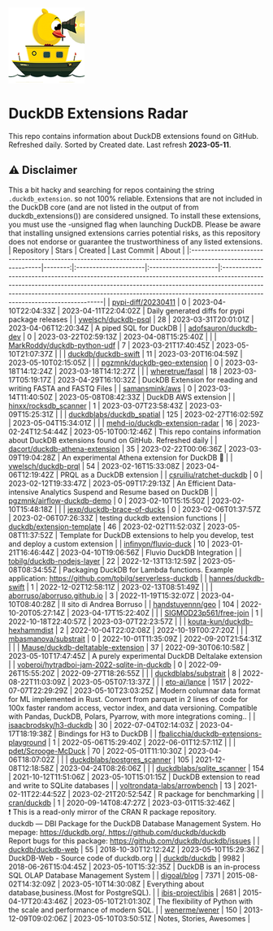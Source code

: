 ![DuckDB Extensions Radar](/img/duckdb_extension_radar.png?raw=true)
# DuckDB Extensions Radar

This repo contains information about DuckDB extensions found on GitHub. Refreshed daily. Sorted by Created date. 
 Last refresh **2023-05-11**.
## ⚠️ Disclaimer
 This a bit hacky and searching for repos containing the string `.duckdb_extension`. so not 100% reliable.
 Extensions that are not included in the DuckDB core (and are not listed in the output of from duckdb_extensions()) are considered unsigned. To install these extensions, you must use the -unsigned flag when launching DuckDB. Please be aware that installing unsigned extensions carries potential risks, as this repository does not endorse or guarantee the trustworthiness of any listed extensions.
| Repository                                                                                                    |   Stars | Created              | Last Commit          | About                                                                                                                                                                                                                                                                              |
|:--------------------------------------------------------------------------------------------------------------|--------:|:---------------------|:---------------------|:-----------------------------------------------------------------------------------------------------------------------------------------------------------------------------------------------------------------------------------------------------------------------------------|
| [pypi-diff/20230411](https://github.com/pypi-diff/20230411)                                                   |       0 | 2023-04-10T22:04:33Z | 2023-04-11T22:04:02Z | Daily generated diffs for pypi package releases                                                                                                                                                                                                                                    |
| [ywelsch/duckdb-psql](https://github.com/ywelsch/duckdb-psql)                                                 |      28 | 2023-03-31T20:01:01Z | 2023-04-06T12:20:34Z | A piped SQL for DuckDB                                                                                                                                                                                                                                                             |
| [adofsauron/duckdb-dev](https://github.com/adofsauron/duckdb-dev)                                             |       0 | 2023-03-22T02:59:13Z | 2023-04-08T15:25:40Z |                                                                                                                                                                                                                                                                                    |
| [MarkRoddy/duckdb-python-udf](https://github.com/MarkRoddy/duckdb-python-udf)                                 |       7 | 2023-03-21T17:40:45Z | 2023-05-10T21:07:37Z |                                                                                                                                                                                                                                                                                    |
| [duckdb/duckdb-swift](https://github.com/duckdb/duckdb-swift)                                                 |      11 | 2023-03-20T16:04:59Z | 2023-05-10T02:15:05Z |                                                                                                                                                                                                                                                                                    |
| [pgzmnk/duckdb-geo-extension](https://github.com/pgzmnk/duckdb-geo-extension)                                 |       0 | 2023-03-18T14:12:24Z | 2023-03-18T14:12:27Z |                                                                                                                                                                                                                                                                                    |
| [wheretrue/fasql](https://github.com/wheretrue/fasql)                                                         |      18 | 2023-03-17T05:19:17Z | 2023-04-29T16:10:32Z | DuckDB Extension for reading and writing FASTA and FASTQ Files                                                                                                                                                                                                                     |
| [samansmink/aws](https://github.com/samansmink/aws)                                                           |       0 | 2023-03-14T11:40:50Z | 2023-05-08T08:42:33Z | DuckDB AWS extension                                                                                                                                                                                                                                                               |
| [hinxx/rocksdb_scanner](https://github.com/hinxx/rocksdb_scanner)                                             |       1 | 2023-03-07T23:58:43Z | 2023-03-09T15:25:31Z |                                                                                                                                                                                                                                                                                    |
| [duckdblabs/duckdb_spatial](https://github.com/duckdblabs/duckdb_spatial)                                     |     125 | 2023-02-27T16:02:59Z | 2023-05-04T15:34:01Z |                                                                                                                                                                                                                                                                                    |
| [mehd-io/duckdb-extension-radar](https://github.com/mehd-io/duckdb-extension-radar)                           |      16 | 2023-02-24T12:54:44Z | 2023-05-10T00:12:46Z | This repo contains information about DuckDB extensions found on GitHub. Refreshed daily                                                                                                                                                                                            |
| [dacort/duckdb-athena-extension](https://github.com/dacort/duckdb-athena-extension)                           |      35 | 2023-02-22T00:06:36Z | 2023-03-09T19:04:28Z | An experimental Athena extension for DuckDB 🐤                                                                                                                                                                                                                                      |
| [ywelsch/duckdb-prql](https://github.com/ywelsch/duckdb-prql)                                                 |      54 | 2023-02-16T15:33:08Z | 2023-04-06T12:19:42Z | PRQL as a DuckDB extension                                                                                                                                                                                                                                                         |
| [csruiliu/ratchet-duckdb](https://github.com/csruiliu/ratchet-duckdb)                                         |       0 | 2023-02-12T19:33:47Z | 2023-05-09T17:29:13Z | An Efficient Data-intensive Analytics Suspend and Resume based on DuckDB                                                                                                                                                                                                           |
| [pgzmnk/airflow-duckdb-demo](https://github.com/pgzmnk/airflow-duckdb-demo)                                   |       0 | 2023-02-10T15:15:50Z | 2023-02-10T15:48:18Z |                                                                                                                                                                                                                                                                                    |
| [jexp/duckdb-brace-of-ducks](https://github.com/jexp/duckdb-brace-of-ducks)                                   |       0 | 2023-02-06T01:37:57Z | 2023-02-06T07:26:33Z | testing duckdb extension functions                                                                                                                                                                                                                                                 |
| [duckdb/extension-template](https://github.com/duckdb/extension-template)                                     |      46 | 2023-02-02T11:52:03Z | 2023-05-08T11:37:52Z | Template for DuckDB extensions to help you develop, test and deploy a custom extension                                                                                                                                                                                             |
| [infinyon/fluvio-duck](https://github.com/infinyon/fluvio-duck)                                               |      10 | 2023-01-21T16:46:44Z | 2023-04-10T19:06:56Z | Fluvio DuckDB Integration                                                                                                                                                                                                                                                          |
| [tobilg/duckdb-nodejs-layer](https://github.com/tobilg/duckdb-nodejs-layer)                                   |      22 | 2022-12-13T13:12:59Z | 2023-05-08T08:34:55Z | Packaging DuckDB for Lambda functions. Example application: https://github.com/tobilg/serverless-duckdb                                                                                                                                                                            |
| [hannes/duckdb-swift](https://github.com/hannes/duckdb-swift)                                                 |       1 | 2022-12-02T12:58:11Z | 2023-02-13T08:51:49Z |                                                                                                                                                                                                                                                                                    |
| [aborruso/aborruso.github.io](https://github.com/aborruso/aborruso.github.io)                                 |       3 | 2022-11-19T15:32:07Z | 2023-04-10T08:40:28Z | Il sito di Andrea Borruso                                                                                                                                                                                                                                                          |
| [handstuyennn/geo](https://github.com/handstuyennn/geo)                                                       |     104 | 2022-10-20T05:27:14Z | 2023-04-17T15:22:40Z |                                                                                                                                                                                                                                                                                    |
| [SIGMOD23p561/free-join](https://github.com/SIGMOD23p561/free-join)                                           |       1 | 2022-10-18T22:40:57Z | 2023-03-07T22:23:57Z |                                                                                                                                                                                                                                                                                    |
| [kouta-kun/duckdb-hexhammdist](https://github.com/kouta-kun/duckdb-hexhammdist)                               |       2 | 2022-10-04T22:02:08Z | 2022-10-19T00:27:20Z |                                                                                                                                                                                                                                                                                    |
| [mbasmanova/substrait](https://github.com/mbasmanova/substrait)                                               |       0 | 2022-10-01T11:35:09Z | 2022-09-20T21:54:31Z |                                                                                                                                                                                                                                                                                    |
| [Mause/duckdb-deltatable-extension](https://github.com/Mause/duckdb-deltatable-extension)                     |      37 | 2022-09-30T06:10:58Z | 2023-05-10T17:47:45Z | A purely experimental DuckDB Deltalake extension                                                                                                                                                                                                                                   |
| [voberoi/hytradboi-jam-2022-sqlite-in-duckdb](https://github.com/voberoi/hytradboi-jam-2022-sqlite-in-duckdb) |       0 | 2022-09-26T15:55:20Z | 2022-09-27T18:26:55Z |                                                                                                                                                                                                                                                                                    |
| [duckdblabs/substrait](https://github.com/duckdblabs/substrait)                                               |       8 | 2022-08-22T11:03:09Z | 2023-05-05T07:13:37Z |                                                                                                                                                                                                                                                                                    |
| [eto-ai/lance](https://github.com/eto-ai/lance)                                                               |    1517 | 2022-07-07T22:29:29Z | 2023-05-10T23:03:25Z | Modern columnar data format for ML implemented in Rust. Convert from parquet in 2 lines of code for 100x faster random access, vector index, and data versioning. Compatible with Pandas, DuckDB, Polars, Pyarrow, with more integrations coming..                                 |
| [isaacbrodsky/h3-duckdb](https://github.com/isaacbrodsky/h3-duckdb)                                           |      30 | 2022-07-04T02:14:03Z | 2023-04-17T18:19:38Z | Bindings for H3 to DuckDB                                                                                                                                                                                                                                                          |
| [fbalicchia/duckdb-extensions-playground](https://github.com/fbalicchia/duckdb-extensions-playground)         |       1 | 2022-05-06T15:29:40Z | 2022-06-01T12:57:11Z |                                                                                                                                                                                                                                                                                    |
| [pdet/Scrooge-McDuck](https://github.com/pdet/Scrooge-McDuck)                                                 |      70 | 2022-05-01T11:10:30Z | 2023-04-06T18:07:02Z |                                                                                                                                                                                                                                                                                    |
| [duckdblabs/postgres_scanner](https://github.com/duckdblabs/postgres_scanner)                                 |     105 | 2021-12-08T12:18:58Z | 2023-04-24T08:26:06Z |                                                                                                                                                                                                                                                                                    |
| [duckdblabs/sqlite_scanner](https://github.com/duckdblabs/sqlite_scanner)                                     |     154 | 2021-10-12T11:51:06Z | 2023-05-10T15:01:15Z | DuckDB extension to read and write to SQLite databases                                                                                                                                                                                                                             |
| [voltrondata-labs/arrowbench](https://github.com/voltrondata-labs/arrowbench)                                 |      13 | 2021-02-11T22:44:52Z | 2023-02-21T20:52:54Z | R package for benchmarking                                                                                                                                                                                                                                                         |
| [cran/duckdb](https://github.com/cran/duckdb)                                                                 |       1 | 2020-09-14T08:47:27Z | 2023-03-01T15:32:46Z | :exclamation: This is a read-only mirror of the CRAN R package repository.  duckdb — DBI Package for the DuckDB Database Management System. Homepage: https://duckdb.org/, https://github.com/duckdb/duckdb  Report bugs for this package: https://github.com/duckdb/duckdb/issues |
| [duckdb/duckdb-web](https://github.com/duckdb/duckdb-web)                                                     |      55 | 2018-10-30T12:12:24Z | 2023-05-10T15:29:36Z | DuckDB-Web - Source code of duckdb.org                                                                                                                                                                                                                                             |
| [duckdb/duckdb](https://github.com/duckdb/duckdb)                                                             |    9982 | 2018-06-26T15:04:45Z | 2023-05-10T15:32:35Z | DuckDB is an in-process SQL OLAP Database Management System                                                                                                                                                                                                                        |
| [digoal/blog](https://github.com/digoal/blog)                                                                 |    7371 | 2015-08-02T14:32:09Z | 2023-05-10T14:30:08Z | Everything about database,business.(Most for PostgreSQL).                                                                                                                                                                                                                          |
| [ibis-project/ibis](https://github.com/ibis-project/ibis)                                                     |    2681 | 2015-04-17T20:43:46Z | 2023-05-10T21:01:30Z | The flexibility of Python with the scale and performance of modern SQL.                                                                                                                                                                                                            |
| [wenerme/wener](https://github.com/wenerme/wener)                                                             |     150 | 2013-12-09T09:02:06Z | 2023-05-10T03:50:51Z | Notes, Stories, Awesomes                                                                                                                                                                                                                                                           |